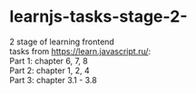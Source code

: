# learnjs-tasks-stage-2-
2 stage of learning frontend <br>
tasks from https://learn.javascript.ru/: <br>
Part 1: chapter 6, 7, 8 <br>
Part 2: chapter 1, 2, 4 <br>
Part 3: chapter 3.1 - 3.8
